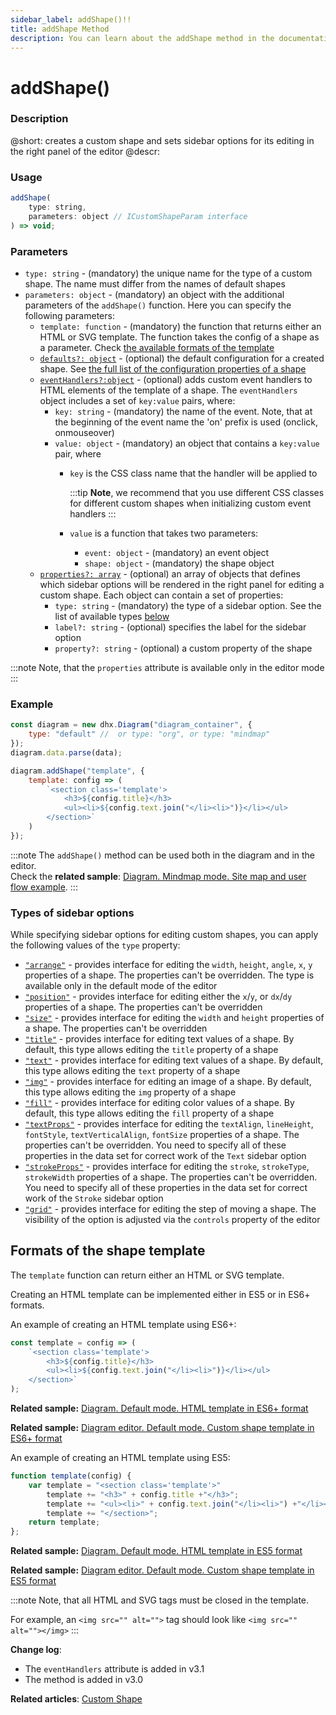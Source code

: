 ```yaml
---
sidebar_label: addShape()!!
title: addShape Method
description: You can learn about the addShape method in the documentation of the DHTMLX JavaScript Diagram library. Browse developer guides and API reference, try out code examples and live demos, and download a free 30-day evaluation version of DHTMLX Diagram.
---
```


# addShape()

### Description

@short: creates a custom shape and sets sidebar options for its editing in the right panel of the editor
@descr:

### Usage

~~~jsx 
addShape(
    type: string, 
    parameters: object // ICustomShapeParam interface
) => void;
~~~

### Parameters

- `type: string` - (mandatory) the unique name for the type of a custom shape. The name must differ from the names of default shapes
- `parameters: object` - (mandatory) an object with the additional parameters of the `addShape()` function. Here you can specify the following parameters:
    - `template: function` - (mandatory) the function that returns either an HTML or SVG template. The function takes the config of a shape as a parameter. Check [the available formats of the template](#formats-of-the-shape-template)
    - [`defaults?: object`](../../../shapes/custom_shape/) - (optional) the default configuration for a created shape. See [the full list of the configuration properties of a shape](../../../shapes/configuration_properties/)
    - [`eventHandlers?:object`](../../../shapes/custom_shape/#event-handlers-for-custom-shapes) - (optional) adds custom event handlers to HTML elements of the template of a shape. The `eventHandlers` object includes a set of `key:value` pairs, where:
        - `key: string` - (mandatory) the name of the event. Note, that at the beginning of the event name the 'on' prefix is used (onclick, onmouseover)
        - `value: object` - (mandatory) an object that contains a `key:value` pair, where 
          - `key` is the CSS class name that the handler will be applied to
          
            :::tip
            **Note**, we recommend that you use different CSS classes for different custom shapes when initializing custom event handlers
            :::
          - `value` is a function that takes two parameters:
            - `event: object` - (mandatory) an event object
            - `shape: object` - (mandatory) the shape object
    - [`properties?: array`](../../../guides/diagram_editor/right_panel/#configuring-options-for-editing-custom-shapes) - (optional) an array of objects that defines which sidebar options will be rendered in the right panel for editing a custom shape. Each object can contain a set of properties:
        - `type: string` - (mandatory) the type of a sidebar option. See the list of available types [below](#types-of-sidebar-options)
        - `label?: string` - (optional) specifies the label for the sidebar option
        - `property?: string` - (optional) a custom property of the shape

:::note
Note, that the `properties` attribute is available only in the editor mode
:::

### Example

~~~jsx {6-12}
const diagram = new dhx.Diagram("diagram_container", {
	type: "default" //  or type: "org", or type: "mindmap"
});
diagram.data.parse(data);

diagram.addShape("template", {
	template: config => (
    	`<section class='template'>
         	<h3>${config.title}</h3>
         	<ul><li>${config.text.join("</li><li>")}</li></ul>
     	</section>`
	)	
});
~~~

:::note
The `addShape()` method can be used both in the diagram and in the editor. <br>Check the **related sample**: [Diagram. Mindmap mode. Site map and user flow example](https://snippet.dhtmlx.com/do1jwmw1).
::: 

### Types of sidebar options

While specifying sidebar options for editing custom shapes, you can apply the following values of the `type` property:

- [`"arrange"`](../../../guides/diagram_editor/right_panel/#arrange) - provides interface for editing the `width`, `height`, `angle`, `x`, `y` properties of a shape. The properties can't be overridden. The type is available only in the default mode of the editor
- [`"position"`](../../../guides/diagram_editor/right_panel/#position) - provides interface for editing either the `x`/`y`, or `dx`/`dy` properties of a shape. The properties can't be overridden
- [`"size"`](../../../guides/diagram_editor/right_panel/#size) - provides interface for editing the `width` and `height` properties of a shape. The properties can't be overridden
- [`"title"`](../../../guides/diagram_editor/right_panel/#title) - provides interface for editing text values of a shape. By default, this type allows editing the `title` property of a shape
- [`"text"`](../../../guides/diagram_editor/right_panel/#text) - provides interface for editing text values of a shape. By default, this type allows editing the `text` property of a shape
- [`"img"`](../../../guides/diagram_editor/right_panel/#image) - provides interface for editing an image of a shape. By default, this type allows editing the `img` property of a shape
- [`"fill"`](../../../guides/diagram_editor/right_panel/#fill) - provides interface for editing color values of a shape. By default, this type allows editing the `fill` property of a shape
- [`"textProps"`](../../../guides/diagram_editor/right_panel/#text-settings) - provides interface for editing the `textAlign`, `lineHeight`, `fontStyle`, `textVerticalAlign`, `fontSize` properties of a shape. The properties can't be overridden. You need to specify all of these properties in the data set for correct work of the `Text` sidebar option
- [`"strokeProps"`](../../../guides/diagram_editor/right_panel/#stroke) - provides interface for editing the `stroke`, `strokeType`, `strokeWidth` properties of a shape. The properties can't be overridden. You need to specify all of these properties in the data set for correct work of the `Stroke` sidebar option
- [`"grid"`](../../../guides/diagram_editor/right_panel/#grid-step) - provides interface for editing the step of moving a shape. The visibility of the option is adjusted via the `controls` property of the editor

## Formats of the shape template

The `template` function can return either an HTML or SVG template.

Creating an HTML template can be implemented either in ES5 or in ES6+ formats.

An example of creating an HTML template using ES6+:

~~~js
const template = config => (
    `<section class='template'>
        <h3>${config.title}</h3>
        <ul><li>${config.text.join("</li><li>")}</li></ul>
    </section>`
);
~~~

**Related sample:**	[Diagram. Default mode. HTML template in ES6+ format](https://snippet.dhtmlx.com/z8ikyyek)

**Related sample:**	[Diagram editor. Default mode. Custom shape template in ES6+ format](https://snippet.dhtmlx.com/9gb3l7el)

An example of creating an HTML template using ES5:

~~~js
function template(config) {
    var template = "<section class='template'>"
        template += "<h3>" + config.title +"</h3>";
        template += "<ul><li>" + config.text.join("</li><li>") +"</li></ul>";
        template += "</section>";
    return template;
};
~~~

**Related sample:** [Diagram. Default mode. HTML template in ES5 format](https://snippet.dhtmlx.com/p2m7nqbj)

**Related sample:** [Diagram editor. Default mode. Custom shape template in ES5 format](https://snippet.dhtmlx.com/9y51k3fl)

:::note
Note, that all HTML and SVG tags must be closed in the template.

For example, an `<img src="" alt="">` tag should look like `<img src="" alt=""></img>`
:::

**Change log**:
- The `eventHandlers` attribute is added in v3.1
- The method is added in v3.0

**Related articles**: [Custom Shape](../../../shapes/custom_shape/)
